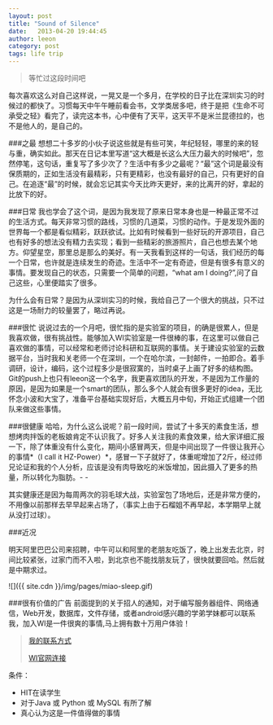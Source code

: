 ```yaml
---
layout: post
title: "Sound of Silence"
date:   2013-04-20 19:44:45
author: leeon
category: post
tags: life trip
---
```


> 等忙过这段时间吧

每次喜欢这么对自己这样说，一晃又是一个多月，在学校的日子比在深圳实习的时候过的都快了。习惯每天中午午睡前看会书，文学类居多吧，终于是把《生命不可承受之轻》看完了，读完这本书，心中便有了天平，这天平不是米兰昆德拉的，也不是他人的，是自己的。
<!-- break -->
###之最
想想二十多岁的小伙子说这些就是有些可笑，年纪轻轻，哪里的来的轻与重，确实如此。那天在日记本里写道“这大概是长这么大压力最大的时候吧”，忽然停笔，这句话，重复写了多少次了？生活中有多少之最呢？“最”这个词是最没有保质期的，正如生活没有最精彩，只有更精彩，也没有最好的自己，只有更好的自己。在追逐“最”的时候，就会忘记其实今天比昨天更好，来的比离开的好，拿起的比放下的好。

###日常
我也学会了这个词，是因为我发现了原来日常本身也是一种最正常不过的生活方式。每天非常习惯的路线，习惯的几道菜，习惯的动作。于是发现外面的世界每一个都是看似精彩，跃跃欲试。比如有时候看到一些好玩的开源项目，自己也有好多的想法没有精力去实现；看到一些精彩的旅游照片，自己也想去某个地方。仰望星空，那里总是那么的美好。有一天我看到这样的一句话，我们经历的每一个日常，也许就是连续发生的奇迹。生活中不一定有奇迹，但是有很多有意义的事情。要发现自己的状态，只需要一个简单的问题，“what am I doing?”,问了自己这些，心里便踏实了很多。

为什么会有日常？是因为从深圳实习的时候，我给自己了一个很大的挑战，只不过这是一场耐力的较量罢了，略过再说。

###很忙
说说过去的一个月吧，很忙指的是实验室的项目，的确是很累人，但是我喜欢做，很有挑战性。能够加入WI实验室是一件很棒的事，在这里可以做自己喜欢做的事情，可以经常和老师讨论科研和互联网的事情。关于建设实验室的云数据平台，当时我和关老师一个在深圳，一个在哈尔滨，一封邮件，一拍即合。着手调研，设计，编码，这个过程多少是很寂寞的，当时桌子上画了好多的结构图。Git的push上也只有leeon这一个名字，我更喜欢团队的开发，不是因为工作量的原因，是因为如果是一个smart的团队，那么多个人就会有很多更好的idea，无比怀念小波和大宝了，准备平台基础实现好后，大概五月中旬，开始正式组建一个团队来做这些事情。

###很健康
哈哈，为什么这么说呢？前一段时间，尝试了十多天的素食生活，想想烤肉拌饭的老板娘肯定不认识我了。好多人关注我的素食效果，给大家详细汇报一下，除了体重没有什么变化，期间小感冒两天，但是中间出现了一件很让我开心的事情*（I call it HZ-Power）*，感冒一下子就好了，体重呢增加了2斤，经过师兄论证和我的个人分析，应该是没有肉导致吃的米饭增加，因此摄入了更多的热量，所以转化为脂肪。- -

其实健康还是因为每周两次的羽毛球大战，实验室包了场地后，还是非常方便的，不用像以前那样去早早起来占场了，（事实上由于石榴姐不再早起，本学期早上就从没打过球）。

###近况

明天阿里巴巴公司来招聘，中午可以和阿里的老朋友吃饭了，晚上出发去北京，时间比较紧张，过家门而不入啦，到北京也不能找朋友玩了，很快就要回哈。然后就是中期求过。

![]({{ site.cdn }}/img/pages/miao-sleep.gif)


###很有价值的广告
前面提到的关于招人的通知，对于编写服务器组件、网络通信，Web开发，数据库，文件存储，或者android感兴趣的学弟学妹都可以联系我，加入WI是一件很爽的事情,马上拥有数十万用户体验！

>[我的联系方式](http://leeon.org/contact.html)
>
>[WI官网连接](http://wi.hit.edu.cn/im)

条件：

+ HIT在读学生
+ 对于Java 或 Python 或 MySQL 有所了解
+ 真心认为这是一件值得做的事情






